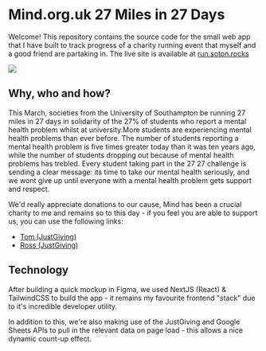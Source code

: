 # Mind.org.uk 27 Miles in 27 Days
Welcome!  This repository contains the source code for the small web app that I have built to track progress of a charity running event that myself and a good friend are partaking in.  The live site is available at [run.soton.rocks](https://run.soton.rocks)

![](https://i.imgur.com/wM2eXJF.jpg)

## Why, who and how?
This March, societies from the University of Southampton be running 27 miles in 27 days in solidarity of the 27% of students who report a mental health problem whilst at university.More students are experiencing mental health problems than ever before. The number of students reporting a mental health problem is five times greater today than it was ten years ago, while the number of students dropping out because of mental health problems has trebled. Every student taking part in the 27 27 challenge is sending a clear message: its time to take our mental health seriously, and we wont give up until everyone with a mental health problem gets support and respect.

We'd really appreciate donations to our cause, Mind has been a crucial charity to me and remains so to this day - if you feel you are able to support us, you can use the following links:
 - [Tom (JustGiving)](https://www.justgiving.com/fundraising/tom2727)
 - [Ross (JustGiving)](https://www.justgiving.com/fundraising/mindsocsoton)

## Technology
After building a quick mockup in Figma, we used NextJS (React) & TailwindCSS to build the app - it remains my favourite frontend "stack" due to it's incredible developer utility.

In addition to this, we're also making use of the JustGiving and Google Sheets APIs to pull in the relevant data on page load - this allows a nice dynamic count-up effect.
